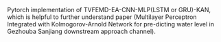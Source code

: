 Pytorch implementation of TVFEMD-EA-CNN-MLP(LSTM or GRU)-KAN, which is helpful to further understand paper (Multilayer Perceptron Integrated with Kolmogorov-Arnold Network for pre-dicting water level in Gezhouba Sanjiang downstream approach channel).
